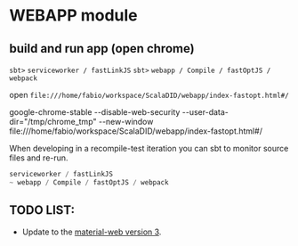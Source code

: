 # WEBAPP module

## build and run app (open chrome)

`sbt>` `serviceworker / fastLinkJS`
`sbt>` `webapp / Compile / fastOptJS / webpack`

open `file:///home/fabio/workspace/ScalaDID/webapp/index-fastopt.html#/`

google-chrome-stable --disable-web-security --user-data-dir="/tmp/chrome_tmp" --new-window file:///home/fabio/workspace/ScalaDID/webapp/index-fastopt.html#/

When developing in a recompile-test iteration you can sbt to monitor source files and re-run.
```sbt
serviceworker / fastLinkJS
~ webapp / Compile / fastOptJS / webpack
```

## TODO LIST:

- Update to the [material-web version 3](https://github.com/material-components/material-web#readme).
